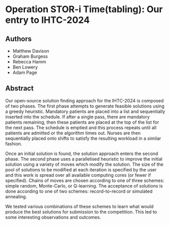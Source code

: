 # Operation STOR-i Time(tabling): Our entry to IHTC-2024

## Authors
- Matthew Davison
- Graham Burgess
- Rebecca Hamm
- Ben Lowery
- Adam Page

## Abstract
Our open-source solution finding approach for the IHTC-2024 is composed of two phases. The first phase attempts to generate feasible solutions using a greedy heuristic. Mandatory patients are placed into a list and sequentially inserted into the schedule. If after a single pass, there are mandatory patients remaining, then these patients are placed at the top of the list for the next pass. The schedule is emptied and this process repeats until all patients are admitted or the algorithm times out. Nurses are then sequentially placed onto shifts to satisfy the resulting workload in a similar fashion.

Once an initial solution is found, the solution approach enters the second phase. The second phase uses a parallelised heuristic to improve the initial solution using a variety of moves which modify the solution. The size of the pool of solutions to be modified at each iteration is specified by the user and this work is spread over all available computing cores (or fewer if specified). Chains of moves are chosen according to one of three schemes: simple random, Monte-Carlo, or Q-learning. The acceptance of solutions is done according to one of two schemes: record-to-record or simulated annealing.

We tested various combinations of these schemes to learn what would produce the best solutions for submission to the competition. This led to some interesting observations and outcomes.
